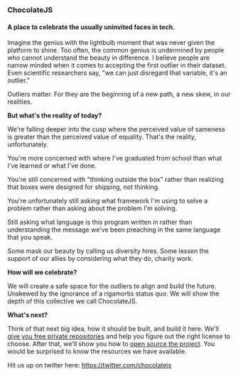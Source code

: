 ### ChocolateJS
#### A place to celebrate the usually uninvited faces in tech.

Imagine the genius with the lightbulb moment that was never given the platform to shine. 
Too often, the common genius is undermined by people who cannot understand the beauty in difference. 
I believe people are narrow minded when it comes to accepting the first outlier in their
dataset. Even scientific researchers say, "we can just disregard that variable, it's an outlier." 

Outliers matter. For they are the beginning of a new path, a new skew, in our realities. 

**But what's the reality of today?**

We're falling deeper into the cusp where the perceived value of sameness is greater than the perceived
value of equality. That's the reality, unfortunately. 

You're more concerned with where I've graduated from school than what I've learned or what I've done.

You're still concerned with "thinking outside the box" rather than realizing that boxes were designed
for shipping, not thinking.

You're unfortunately still asking what framework I'm using to solve a problem rather than asking about the
problem I'm solving.

Still asking what language is this program written in rather than understanding the message we've 
been preaching in the same language that you speak.

Some mask our beauty by calling us diversity hires. Some lessen the support of our allies by considering
what they do, charity work.

**How will we celebrate?**

We will create a safe space for the outliers to align and build the future. Unskewed by the ignorance
of a rigamortis status quo. We will show the depth of this collective we call ChocolateJS.

**What's next?**

Think of that next big idea, how it should be built, and build it here. We'll [give you free private repositories](https://twitter.com/chocolatejs/status/756539943019614208) and help you figure out the right license to choose. After that, we'll show you how to [open source the project](https://en.wikipedia.org/wiki/Open-source_software). You would be surprised to know the resources we have available.

Hit us up on twitter here: https://twitter.com/chocolatejs
